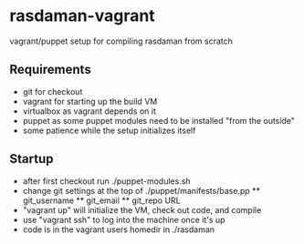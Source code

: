 rasdaman-vagrant
================

vagrant/puppet setup for compiling rasdaman from scratch

Requirements
------------

* git for checkout
* vagrant for starting up the build VM
* virtualbox as vagrant depends on it
* puppet as some puppet modules need to be installed "from the outside"
* some patience while the setup initializes itself

Startup
-------

* after first checkout run ./puppet-modules.sh
* change git settings at the top of ./puppet/manifests/base.pp
** git_username
** git_email
** git_repo URL
* "vagrant up" will initialize the VM, check out code, and compile
* use "vagrant ssh" to log into the machine once it's up
* code is in the vagrant users homedir in ./rasdaman



